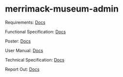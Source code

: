 # merrimack-museum-admin

Requirements: [Docs](https://docs.google.com/document/d/1VyB89Oz3SmAUydsnli4ubQPPvfinwRIbpv2pzgDSB-Q/edit)  
  
Functional Specification: [Docs](https://docs.google.com/document/d/1gT3biHL0h2MrqPNXtJ0XTIKR85-wCOnblxAkYvxI6yk/edit?usp=sharing)

Poster: [Docs](https://www.canva.com/design/DAFzoJbo6ZM/ho7lwb0bKEydMqFfA5v7-Q/view?utm_content=DAFzoJbo6ZM&utm_campaign=designshare&utm_medium=link&utm_source=editor)

User Manual: [Docs](https://docs.google.com/document/d/1A4O2JbFHMRBCYV31WlWYrLg0U7kqb3fZCKNrULouyjw/edit?usp=sharing)

Technical Specification: [Docs](https://docs.google.com/document/d/1qYeovXFJY1xzt0wfRcwvdVOZFXlfNfs6IQgMHTh9h1w/edit?usp=sharing)

Report Out: [Docs](https://docs.google.com/document/d/1a6BSyyV4_rG4Qx_3Ss4xRJLIJmNCYmHIwqGGctEBYdo/edit?usp=sharing)

